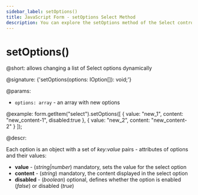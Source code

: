 ```yaml
---
sidebar_label: setOptions()
title: JavaScript Form - setOptions Select Method 
description: You can explore the setOptions method of the Select control of Form in the documentation of the DHTMLX JavaScript UI library. Browse developer guides and API reference, try out code examples and live demos, and download a free 30-day evaluation version of DHTMLX Suite 7.
---
```


# setOptions()

@short: allows changing a list of Select options dynamically

@signature: {'setOptions(options: IOption[]): void;'}

@params:
- `options: array` - an array with new options

@example:
form.getItem("select").setOptions([
    { value: "new_1", content: "new_content-1", disabled:true },
    { value: "new_2", content: "new_content-2" }
]);

@descr:

Each option is an object with a set of *key:value* pairs - attributes of options and
their values:

- **value** - (*string|number*) mandatory, sets the value for the select option
- **content** - (*string*) mandatory, the content displayed in the select option
- **disabled** - (*boolean*) optional, defines whether the option is enabled (*false*) or disabled (*true*)
